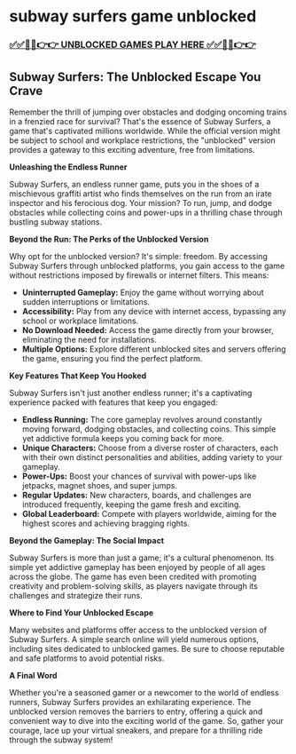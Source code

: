 # subway surfers game unblocked

### [✅✅🔴🔴👉👉 UNBLOCKED GAMES PLAY HERE ✅✅🔴🔴👉👉](https://topstoryindia.com)

##  Subway Surfers: The Unblocked Escape You Crave 

Remember the thrill of jumping over obstacles and dodging oncoming trains in a frenzied race for survival? That's the essence of Subway Surfers, a game that's captivated millions worldwide. While the official version might be subject to school and workplace restrictions, the "unblocked" version provides a gateway to this exciting adventure, free from limitations. 

**Unleashing the Endless Runner**

Subway Surfers, an endless runner game, puts you in the shoes of a mischievous graffiti artist who finds themselves on the run from an irate inspector and his ferocious dog. Your mission? To run, jump, and dodge obstacles while collecting coins and power-ups in a thrilling chase through bustling subway stations.  

**Beyond the Run: The Perks of the Unblocked Version**

Why opt for the unblocked version? It's simple: freedom. By accessing Subway Surfers through unblocked platforms, you gain access to the game without restrictions imposed by firewalls or internet filters. This means:

* **Uninterrupted Gameplay:** Enjoy the game without worrying about sudden interruptions or limitations.
* **Accessibility:** Play from any device with internet access, bypassing any school or workplace limitations.
* **No Download Needed:** Access the game directly from your browser, eliminating the need for installations.
* **Multiple Options:** Explore different unblocked sites and servers offering the game, ensuring you find the perfect platform.

**Key Features That Keep You Hooked**

Subway Surfers isn't just another endless runner; it's a captivating experience packed with features that keep you engaged:

* **Endless Running:** The core gameplay revolves around constantly moving forward, dodging obstacles, and collecting coins. This simple yet addictive formula keeps you coming back for more.
* **Unique Characters:**  Choose from a diverse roster of characters, each with their own distinct personalities and abilities, adding variety to your gameplay.
* **Power-Ups:** Boost your chances of survival with power-ups like jetpacks, magnet shoes, and super jumps. 
* **Regular Updates:** New characters, boards, and challenges are introduced frequently, keeping the game fresh and exciting.
* **Global Leaderboard:** Compete with players worldwide, aiming for the highest scores and achieving bragging rights.

**Beyond the Gameplay: The Social Impact**

Subway Surfers is more than just a game; it's a cultural phenomenon. Its simple yet addictive gameplay has been enjoyed by people of all ages across the globe. The game has even been credited with promoting creativity and problem-solving skills, as players navigate through its challenges and strategize their runs. 

**Where to Find Your Unblocked Escape**

Many websites and platforms offer access to the unblocked version of Subway Surfers. A simple search online will yield numerous options, including sites dedicated to unblocked games. Be sure to choose reputable and safe platforms to avoid potential risks.

**A Final Word**

Whether you're a seasoned gamer or a newcomer to the world of endless runners, Subway Surfers provides an exhilarating experience. The unblocked version removes the barriers to entry, offering a quick and convenient way to dive into the exciting world of the game. So, gather your courage, lace up your virtual sneakers, and prepare for a thrilling ride through the subway system! 
